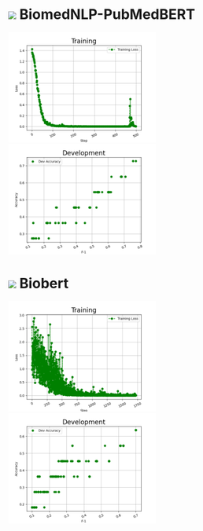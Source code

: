 # <img src="https://img.icons8.com/color/48/undefined/1-circle--v1.png"/> BiomedNLP-PubMedBERT
<img src="BiomedNLP-PubMedBERT-train.png" width="300"><img src="BiomedNLP-PubMedBERT-dev.png" width="300">

# <img src="https://img.icons8.com/color/48/undefined/2-circle--v1.png"/> Biobert
<img src="biobert-train.png" width="300"><img src="biobert-dev.png" width="300">
